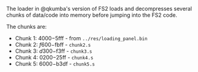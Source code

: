 
The loader in @qkumba's version of FS2 loads and decompresses several
chunks of data/code into memory before jumping into the FS2 code.

The chunks are:

* Chunk 1: $4000-$5fff - from `../res/loading_panel.bin`
* Chunk 2: $f600-$fbff - `chunk2.s`
* Chunk 3: $d300-$f3ff - `chunk3.s`
* Chunk 4: $0200-$25ff - `chunk4.s`
* Chunk 5: $6000-$b3df - `chunk5.s`
